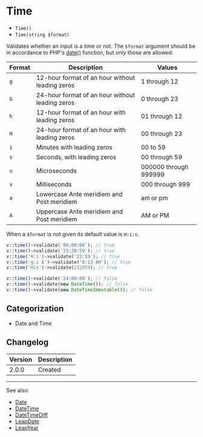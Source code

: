 # Time

- `Time()`
- `Time(string $format)`

Validates whether an input is a time or not. The `$format` argument should be in
accordance to PHP's [date()](http://php.net/date) function, but only those are
allowed:

Format  | Description                                        | Values
--------|----------------------------------------------------|--------
`g`     | 12-hour format of an hour without leading zeros    | 1 through 12
`G`     | 24-hour format of an hour without leading zeros    | 0 through 23
`h`     | 12-hour format of an hour with leading zeros       | 01 through 12
`H`     | 24-hour format of an hour with leading zeros       | 00 through 23
`i`     | Minutes with leading zeros                         | 00 to 59
`s`     | Seconds, with leading zeros                        | 00 through 59
`u`     | Microseconds                                       | 000000 through 999999
`v`     | Milliseconds                                       | 000 through 999
`a`     | Lowercase Ante meridiem and Post meridiem          | am or pm
`A`     | Uppercase Ante meridiem and Post meridiem          | AM or PM

When a `$format` is not given its default value is `H:i:s`.

```php
v::time()->validate('00:00:00'); // true
v::time()->validate('23:20:59'); // true
v::time('H:i')->validate('23:59'); // true
v::time('g:i A')->validate('8:13 AM'); // true
v::time('His')->validate(232059); // true

v::time()->validate('24:00:00'); // false
v::time()->validate(new DateTime()); // false
v::time()->validate(new DateTimeImmutable()); // false
```

## Categorization

- Date and Time

## Changelog

Version | Description
--------|-------------
  2.0.0 | Created

***
See also:

- [Date](Date.md)
- [DateTime](DateTime.md)
- [DateTimeDiff](DateTimeDiff.md)
- [LeapDate](LeapDate.md)
- [LeapYear](LeapYear.md)
